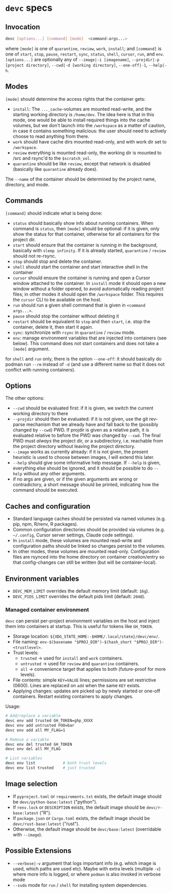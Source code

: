 # `devc` specs

## Invocation

```sh
devc [options...] [command] [mode]  <command-args...>
```

where `[mode]` is one of `quarantine`, `review`, `work`, `install`; and `[command]` is one of `start`, `stop`, `pause`, `restart`, `sync`, `status`, `shell`, `cursor`, `run`, and `env`. `[options...]` are optionally any of `--image|-i [imagename]`, `--projdir|-p [project directory]`, `--cwd|-d [working directory]`, `--one-off|-1`, `--help|-h`.

## Modes

`[mode]` should determine the access rights that the container gets:

- `install`: The `..._cache`-volumes are mounted read-write, and the starting working directory is `/home/dev`. The idea here is that in this mode, one would be able to install required things into the cache volumes, but we don't launch into the `/workspace` as a matter of caution, in case it contains something malicious: the user should need to actively choose to read anything from there.
- `work` should have cache dirs mounted read-only, and with work dir set to `/workspace`.
- `review` everything is mounted read-only, the working dir is mounted to /src and rsync'd to the `$scratch_vol`.
- `quarantine` should be like `review`, except that network is disabled (basically like `quarantine` already does).

The `--name` of the container should be determined by the project name, directory, and mode.

## Commands

`[command]` should indicate what is being done:

- `status` should basically show info about running containers. When command is `status`, then `[mode]` should be optional: if it is given, only show the status for that container, otherwise for all containers for the project dir.
- `start` should ensure that the container is running in the background, basically with `sleep infinity`. If it is already started, `quarantine` / `review` should not re-rsync.
- `stop` should stop and delete the container.
- `shell` should start the container and start interactive shell in the container
- `cursor` should ensure the container is running and open a Cursor window attached to the container. In `install` mode it should open a new window without a folder opened, to avoid automatically reading project files; in other modes it should open the `/workspace` folder. This requires the `cursor` CLI to be available on the host.
- `run` should run a given shell command that is given in `<command args...>`.
- `pause` should stop the container without deleting it
- `restart` should be equivalent to `stop` and then `start`, i.e. stop the container, delete it, then start it again.
- `sync`: synchronize with `rsync` in `quarantine` / `review` mode.
- `env`: manage environment variables that are injected into containers (see below). This command does not start containers and does not take a `[mode]` argument.

for `shell` and `run` only, there is the option `--one-off`: it should basically do podman run `--rm` instead of `-d` (and use a different name so that it does not conflict with running containers).

## Options

The other options:

- `--cwd` should be evaluated first: if it is given, we switch the current working directory to there
- `--projdir` should then be evaluated: if it is not given, use the git rev-parse mechanism that we already have and fall back to the (possibly changed by `--cwd`) PWD. If projdir is given as a relative path, it is evaluated relative to before the PWD was changed by `--cwd`. The final PWD must *always* the project dir, or a subdirectory, i.e. reachable from the project directory without leaving the project directory.
- `--image` works as currently already: if it is not given, the present heuristic is used to choose between images, I will extend this later.
- `--help` should give some informative help message. If `--help` is given, everything else should be ignored, and it should be possible to do `--help` without any other arguments.
- if no args are given, or if the given arguments are wrong or contradictory, a short message should be printed, indicating how the command should be executed.

## Caches and configuration

- Standard language caches should be persisted via named volumes (e.g. pip, npm, R/renv, R packages).
- Common configuration directories should be provided via volumes (e.g. `~/.config`, Cursor server settings, Claude code settings).
- In `install` mode, these volumes are mounted read-write and configuration paths should be linked so changes persist to the volumes.
- In other modes, these volumes are mounted read-only. Configuration files are rsynced into the home directory on container creation/entry so that config-changes can still be written (but will be container-local).

## Environment variables

- `DEVC_MEM_LIMIT` overrides the default memory limit (default: `16g`).
- `DEVC_PIDS_LIMIT` overrides the default pids limit (default: `2048`).

### Managed container environment

`devc` can persist per-project environment variables on the host and inject them into containers at startup. This is useful for tokens like `GH_TOKEN`.

- Storage location: `${XDG_STATE_HOME:-$HOME/.local/state}/devc/env/`.
- File naming: `env-$(basename "$PROJ_DIR")-$(hash_short "$PROJ_DIR")-<trustlevel>`.
- Trust levels:
  - `trusted` → used for `install` and `work` containers.
  - `untrusted` → used for `review` and `quarantine` containers.
  - `all` → convenience target that applies to both (future-proof for more levels).
- File contents: simple `KEY=VALUE` lines; permissions are set restrictive (0600). Lines are replaced on `add` when the same `KEY` exists.
- Applying changes: updates are picked up by newly started or one-off containers. Restart existing containers to apply changes.

Usage:

```sh
# Add/replace a variable
devc env add trusted GH_TOKEN=ghp_XXXX
devc env add untrusted FOO=bar
devc env add all MY_FLAG=1

# Remove a variable
devc env del trusted GH_TOKEN
devc env del all MY_FLAG

# List variables
devc env list            # both trust levels
devc env list trusted    # just trusted
```

## Image selection

- If `pyproject.toml` or `requirements.txt` exists, the default image should be `devc/python-base:latest` ("python").
- If `renv.lock` or `DESCRIPTION` exists, the default image should be `devc/r-base:latest` ("R").
- If `package.json` or `Cargo.toml` exists, the default image should be `devc/rust-base:latest` ("rust").
- Otherwise, the default image should be `devc/base:latest` (overridable with `--image`).

## Possible Extensions

- `--verbose|-v` argument that logs important info (e.g. which image is used, which paths are used etc). Maybe with extra levels (multiple `-v`) where more info is logged, or where `podman` is also invoked in verbose mode
- `--sudo` mode for `run` / `shell` for installing system dependencies.
